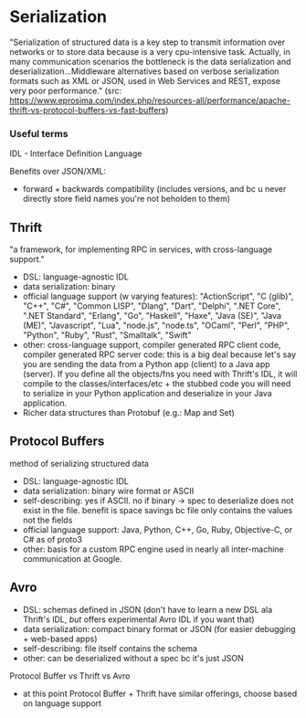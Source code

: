 # Serialization

"Serialization of structured data is a key step to transmit information over networks or to store data because is a very cpu-intensive task. Actually, in many communication scenarios the bottleneck is the data serialization and deserialization...Middleware alternatives based on verbose serialization formats such as XML or JSON, used in Web Services and REST, expose very poor performance."
 (src: https://www.eprosima.com/index.php/resources-all/performance/apache-thrift-vs-protocol-buffers-vs-fast-buffers)
 
### Useful terms

IDL - Interface Definition Language

Benefits over JSON/XML:


- forward + backwards compatibility (includes versions, and bc u never directly store field names you're not beholden to them)


## Thrift

"a framework, for implementing RPC in services, with cross-language support."

- DSL: language-agnostic IDL 
- data serialization: binary
- official language support (w varying features): "ActionScript", "C (glib)", "C++", "C#", "Common LISP", "Dlang", "Dart", "Delphi", ".NET Core", ".NET Standard", "Erlang", "Go", "Haskell", "Haxe", "Java (SE)", "Java (ME)", "Javascript", "Lua", "node.js", "node.ts", "OCaml", "Perl", "PHP", "Python", "Ruby", "Rust", "Smalltalk", "Swift" 
- other: cross-language support, compiler generated RPC client code, compiler generated RPC server code: this is a big deal because let's say you are sending the data from a Python app (client) to a Java app (server). If you define all the objects/fns you need with Thrift's IDL, it will compile to the classes/interfaces/etc + the stubbed code you will need to serialize in your Python application and deserialize in your Java application.
- Richer data structures than Protobuf (e.g.: Map and Set)

## Protocol Buffers
method of serializing structured data

- DSL: language-agnostic IDL 
- data serialization: binary wire format or ASCII
- self-describing: yes if ASCII. no if binary -> spec to deserialize does not exist in the file. benefit is space savings bc file only contains the values not the fields
- official language support: Java, Python, C++, Go, Ruby, Objective-C, or C# as of proto3
- other: basis for a custom RPC engine used in nearly all inter-machine communication at Google.

## Avro

- DSL: schemas defined in JSON (don't have to learn a new DSL ala Thrift's IDL, *but* offers experimental Avro IDL if you want that)
- data serialization: compact binary format or JSON (for easier debugging + web-based apps)
- self-describing: file itself contains the schema
- other: can be deserialized without a spec bc it's just JSON

Protocol Buffer vs Thrift vs Avro
- at this point Protocol Buffer + Thrift have similar offerings, choose based on language support